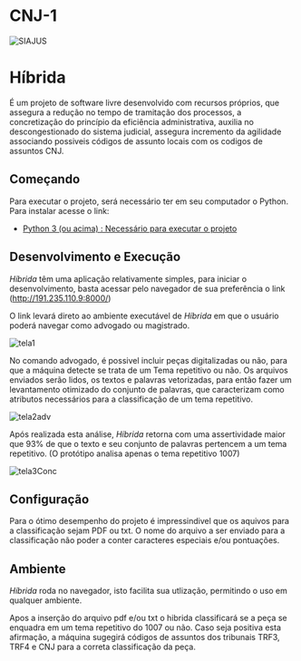 # CNJ-1

![SIAJUS](https://user-images.githubusercontent.com/37173966/96637516-2a3f2180-12f5-11eb-9178-ee60045ce233.jpeg)

# Híbrida

É um projeto de software livre desenvolvido com recursos próprios, que assegura a redução no tempo de tramitação dos processos, a concretização do princípio da eficiência administrativa, auxilia no descongestionado do sistema judicial, assegura incremento da agilidade associando possiveis códigos de assunto locais com os codigos de assuntos CNJ. 

## Começando

Para executar o projeto, será necessário ter em seu computador o Python. Para instalar acesse o link:

- [Python 3 (ou acima) : Necessário para executar o projeto](https://www.python.org/downloads)

## Desenvolvimento e Execução

*Híbrida* têm uma aplicação relativamente simples, para iniciar o desenvolvimento, basta acessar pelo navegador de sua preferência o link (http://191.235.110.9:8000/)  

O link levará direto ao ambiente executável de *Híbrida* em que o usuário poderá navegar como advogado ou magistrado. 

![tela1](https://user-images.githubusercontent.com/37173966/96637172-b3098d80-12f4-11eb-83a7-a830fda685e0.png)


No comando advogado, é possivel incluir peças digitalizadas ou não, para que a máquina detecte se trata de um Tema repetitivo ou não. Os arquivos enviados serão lidos, os textos e palavras vetorizadas, para então fazer um levantamento otimizado do conjunto de palavras, que caracterizam como atributos necessários para a classificação de um tema repetitivo.

![tela2adv](https://user-images.githubusercontent.com/37173966/96637481-1c899c00-12f5-11eb-9ad3-a287a8b5bd69.png)

Após realizada esta análise, *Híbrida* retorna com uma assertividade maior que 93% de que o texto e seu conjunto de palavras pertencem a um tema repetitivo. (O protótipo analisa apenas o tema repetitivo 1007)

![tela3Conc](https://user-images.githubusercontent.com/37173966/96638347-55764080-12f6-11eb-9efc-233c11ccece7.png)


## Configuração

Para o ótimo desempenho do projeto é impressindivel que os aquivos para a classificação sejam PDF ou txt. O nome do arquivo a ser enviado para a classificação não poder
a conter caracteres especiais e/ou pontuações. 

## Ambiente

*Híbrida* roda no navegador, isto facilita sua utlização, permitindo o uso em qualquer ambiente.

Apos a inserção do arquivo pdf e/ou txt o hibrida classificará se a peça se enquadra em um tema repetitivo do 1007 ou não. Caso seja positiva esta afirmação, a máquina sugegirá códigos de assuntos dos tribunais TRF3, TRF4 e CNJ para a correta classificação da peça.
